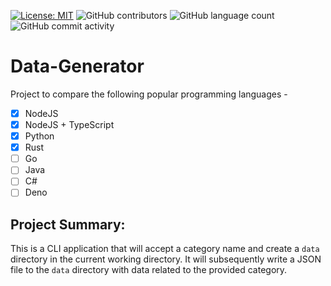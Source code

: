 [![License: MIT](https://img.shields.io/badge/License-MIT-yellow.svg)](https://opensource.org/licenses/MIT) ![GitHub contributors](https://img.shields.io/github/contributors/spiray/lang-showdown.svg) ![GitHub language count](https://img.shields.io/github/languages/count/spiray/data-generator) ![GitHub commit activity](https://img.shields.io/github/commit-activity/m/spiray/lang-showdown.svg)

# Data-Generator
Project to compare the following popular programming languages -
- [x] NodeJS
- [x] NodeJS + TypeScript
- [x] Python
- [x] Rust
- [ ] Go
- [ ] Java
- [ ] C#
- [ ] Deno

## Project Summary:
This is a CLI application that will accept a category name and create a `data` directory in the current working directory. It will subsequently write a JSON file to the `data` directory with data related to the provided category.
